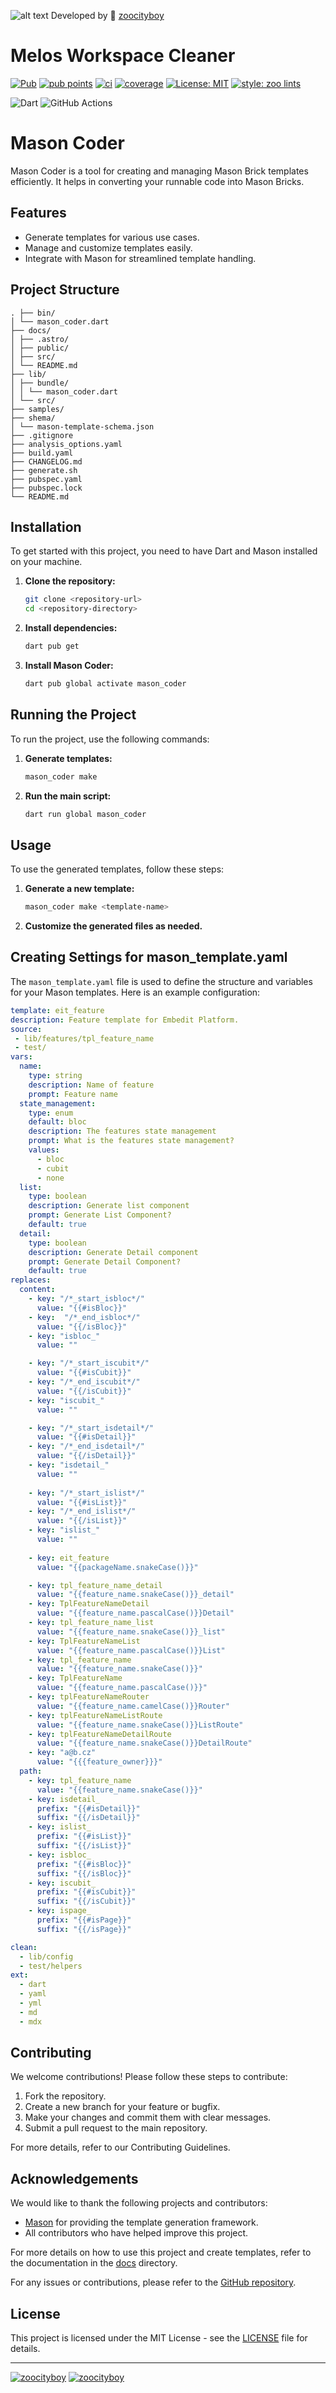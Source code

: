 ![alt text](https://raw.githubusercontent.com/zoocityboy/mason_coder/main/assets/mason_coder.webp "Resoure")
Developed by 🦏 [zoocityboy][zoocityboy_link]
# Melos Workspace Cleaner

[![Pub](https://img.shields.io/pub/v/mason_coder.svg?style=flat-square)](https://pub.dev/packages/mason_coder)
[![pub points](https://img.shields.io/pub/points/mason_coder?style=flat-square&color=2E8B57&label=pub%20points)](https://pub.dev/packages/mason_coder/score)
[![ci](https://github.com/zoocityboy/melos_workspace_cleaner/actions/workflows/ci.yaml/badge.svg?style=flat-square)](https://github.com/zoocityboy/melos_workspace_cleaner/actions/workflows/ci.yaml)
[![coverage](https://raw.githubusercontent.com/zoocityboy/melos_workspace_cleaner/main/coverage_badge.svg?style=flat-square)](https://github.com/zoocityboy/melos_workspace_cleaner/actions)
[![License: MIT](https://img.shields.io/badge/license-MIT-purple.svg?style=flat-square)](https://opensource.org/licenses/MIT)
[![style: zoo lints](https://img.shields.io/badge/style-zoo_lints-3EB489.svg?style=flat-square)](https://pub.dev/packages/zoo_lints)

![Dart](https://img.shields.io/badge/dart-%230175C2.svg?style=flat-square&logo=dart&logoColor=white)
![GitHub Actions](https://img.shields.io/badge/github%20actions-%232671E5.svg?style=flat-square&logo=githubactions&logoColor=white)

# Mason Coder

Mason Coder is a tool for creating and managing Mason Brick templates efficiently. It helps in converting your runnable code into Mason Bricks.

## Features

- Generate templates for various use cases.
- Manage and customize templates easily.
- Integrate with Mason for streamlined template handling.

## Project Structure

```
. ├── bin/ 
│ └── mason_coder.dart 
├── docs/ 
│ ├── .astro/ 
│ ├── public/ 
│ ├── src/ 
│ └── README.md 
├── lib/ 
│ ├── bundle/ 
│ │ └── mason_coder.dart 
│ └── src/ 
├── samples/ 
├── shema/ 
│ └── mason-template-schema.json 
├── .gitignore 
├── analysis_options.yaml 
├── build.yaml 
├── CHANGELOG.md 
├── generate.sh 
├── pubspec.yaml 
├── pubspec.lock 
└── README.md
```

## Installation

To get started with this project, you need to have Dart and Mason installed on your machine.

1. **Clone the repository:**

    ```sh
    git clone <repository-url>
    cd <repository-directory>
    ```

2. **Install dependencies:**

    ```sh
    dart pub get
    ```

3. **Install Mason Coder:**

    ```sh
    dart pub global activate mason_coder
    ```

## Running the Project

To run the project, use the following commands:

1. **Generate templates:**

    ```sh
    mason_coder make
    ```

2. **Run the main script:**

    ```sh
    dart run global mason_coder
    ```

## Usage

To use the generated templates, follow these steps:

1. **Generate a new template:**

    ```sh
    mason_coder make <template-name>
    ```

2. **Customize the generated files as needed.**

## Creating Settings for mason_template.yaml

The `mason_template.yaml` file is used to define the structure and variables for your Mason templates. Here is an example configuration:

```yaml
template: eit_feature
description: Feature template for Embedit Platform.
source: 
 - lib/features/tpl_feature_name
 - test/
vars:
  name:
    type: string
    description: Name of feature
    prompt: Feature name
  state_management:
    type: enum
    default: bloc
    description: The features state management
    prompt: What is the features state management?
    values:
      - bloc
      - cubit
      - none
  list:
    type: boolean
    description: Generate list component
    prompt: Generate List Component?
    default: true
  detail:
    type: boolean
    description: Generate Detail component
    prompt: Generate Detail Component?
    default: true
replaces:
  content: 
    - key: "/*_start_isbloc*/"
      value: "{{#isBloc}}"
    - key:  "/*_end_isbloc*/"
      value: "{{/isBloc}}"
    - key: "isbloc_"
      value: ""

    - key: "/*_start_iscubit*/"
      value: "{{#isCubit}}"
    - key: "/*_end_iscubit*/"
      value: "{{/isCubit}}"
    - key: "iscubit_"
      value: ""

    - key: "/*_start_isdetail*/"
      value: "{{#isDetail}}"
    - key: "/*_end_isdetail*/"
      value: "{{/isDetail}}"
    - key: "isdetail_"
      value: ""    
    
    - key: "/*_start_islist*/"
      value: "{{#isList}}"
    - key: "/*_end_islist*/"
      value: "{{/isList}}"
    - key: "islist_"
      value: ""
    
    - key: eit_feature
      value: "{{packageName.snakeCase()}}"

    - key: tpl_feature_name_detail
      value: "{{feature_name.snakeCase()}}_detail"
    - key: TplFeatureNameDetail
      value: "{{feature_name.pascalCase()}}Detail"
    - key: tpl_feature_name_list
      value: "{{feature_name.snakeCase()}}_list"
    - key: TplFeatureNameList
      value: "{{feature_name.pascalCase()}}List"
    - key: tpl_feature_name
      value: "{{feature_name.snakeCase()}}"
    - key: TplFeatureName
      value: "{{feature_name.pascalCase()}}"
    - key: tplFeatureNameRouter
      value: "{{feature_name.camelCase()}}Router"
    - key: tplFeatureNameListRoute
      value: "{{feature_name.snakeCase()}}ListRoute"
    - key: tplFeatureNameDetailRoute
      value: "{{feature_name.snakeCase()}}DetailRoute"
    - key: "a@b.cz"
      value: "{{{feature_owner}}}"
  path:
    - key: tpl_feature_name
      value: "{{feature_name.snakeCase()}}"
    - key: isdetail_
      prefix: "{{#isDetail}}"
      suffix: "{{/isDetail}}"
    - key: islist_
      prefix: "{{#isList}}"
      suffix: "{{/isList}}"
    - key: isbloc_
      prefix: "{{#isBloc}}"
      suffix: "{{/isBloc}}"
    - key: iscubit_
      prefix: "{{#isCubit}}"
      suffix: "{{/isCubit}}"
    - key: ispage_
      prefix: "{{#isPage}}"
      suffix: "{{/isPage}}"

clean:
  - lib/config
  - test/helpers
ext: 
  - dart
  - yaml
  - yml
  - md
  - mdx
```

## Contributing

We welcome contributions! Please follow these steps to contribute:

1. Fork the repository.
2. Create a new branch for your feature or bugfix.
3. Make your changes and commit them with clear messages.
4. Submit a pull request to the main repository.

For more details, refer to our Contributing Guidelines.

## Acknowledgements

We would like to thank the following projects and contributors:

- [Mason](https://pub.dev/packages/mason_cli) for providing the template generation framework.
- All contributors who have helped improve this project.

For more details on how to use this project and create templates, refer to the documentation in the [docs](http://_vscodecontentref_/8) directory.

For any issues or contributions, please refer to the [GitHub repository](https://github.com/zoocityboy/mason_bundler).


## License

This project is licensed under the MIT License - see the [LICENSE](LICENSE) file for details.

-------------------
[![zoocityboy][logo_white]][zoocityboy_link_dark]
[![zoocityboy][logo_black]][zoocityboy_link_light]


[logo_black]:https://raw.githubusercontent.com/zoocityboy/zoo_brand/main/styles/README/zoocityboy_dark.png#gh-light-mode-only
[logo_white]: https://raw.githubusercontent.com/zoocityboy/zoo_brand/main/styles/README/zoocityboy_light.png#gh-dark-mode-only
[zoocityboy_link]: https://github.com/zoocityboy
[zoocityboy_link_dark]: https://github.com/zoocityboy#gh-dark-mode-only
[zoocityboy_link_light]: https://github.com/zoocityboy#gh-light-mode-only
